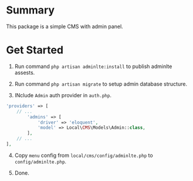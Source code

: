 
# Summary

This package is a simple CMS with admin panel.

# Get Started

1. Run command `php artisan adminlte:install` to publish adminlte assests.

2. Run command `php artisan migrate` to setup admin database structure.

3. INclude `Admin` auth provider in `auth.php`.

```php
'providers' => [
    // ...
        'admins' => [
            'driver' => 'eloquent',
            'model' => Local\CMS\Models\Admin::class,
        ],
    // ...
],
```

4. Copy `menu` config from `local/cms/config/adminlte.php` to `config/adminlte.php`.

5. Done.